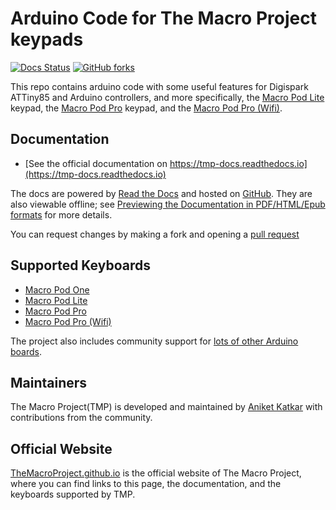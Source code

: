 # Arduino Code for The Macro Project keypads

[![Docs Status](https://img.shields.io/badge/docs-ready-orange.svg)](https://tmp-docs.readthedocs.io)
[![GitHub forks](https://img.shields.io/github/forks/themacroproject/arduino_code.svg?style=social&label=Fork)](https://github.com/themacroproject/arduino_code/)

This repo contains arduino code with some useful features for Digispark ATTiny85 and Arduino controllers, and more specifically, the [Macro Pod Lite](https://tmp-docs.readthedocs.io/en/latest/module/macro_pod_lite.html) keypad, the [Macro Pod Pro](https://tmp-docs.readthedocs.io/en/latest/module/macro_pod_pro.html) keypad, and the [Macro Pod Pro (Wifi)](https://tmp-docs.readthedocs.io/en/latest/module/macro_pod_pro_wifi.html).

## Documentation

* [See the official documentation on https://tmp-docs.readthedocs.io](https://tmp-docs.readthedocs.io)

The docs are powered by [Read the Docs](https://readthedocs.org/) and hosted on [GitHub](https://github.com/themacroproject/tmp-docs). They are also viewable offline; see [Previewing the Documentation in PDF/HTML/Epub formats](https://tmp-docs.readthedocs.io/_/downloads/en/latest/pdf/) for more details.

You can request changes by making a fork and opening a [pull request](https://github.com/themacroproject/arduino_code/pulls)

## Supported Keyboards

* [Macro Pod One](https://tmp-docs.readthedocs.io/en/latest/module/macro_pod_one.html)
* [Macro Pod Lite](https://tmp-docs.readthedocs.io/en/latest/module/macro_pod_lite.html)
* [Macro Pod Pro](https://tmp-docs.readthedocs.io/en/latest/module/macro_pod_pro.html)
* [Macro Pod Pro (Wifi)](https://tmp-docs.readthedocs.io/en/latest/module/macro_pod_pro_wifi.html)

The project also includes community support for [lots of other Arduino boards](https://wiki-content.arduino.cc/en/hardware#boards-1).

## Maintainers

The Macro Project(TMP) is developed and maintained by [Aniket Katkar](https://github.com/aniketkatkar) with contributions from the community. 

## Official Website

[TheMacroProject.github.io](https://themacroproject.github.io) is the official website of The Macro Project, where you can find links to this page, the documentation, and the keyboards supported by TMP.